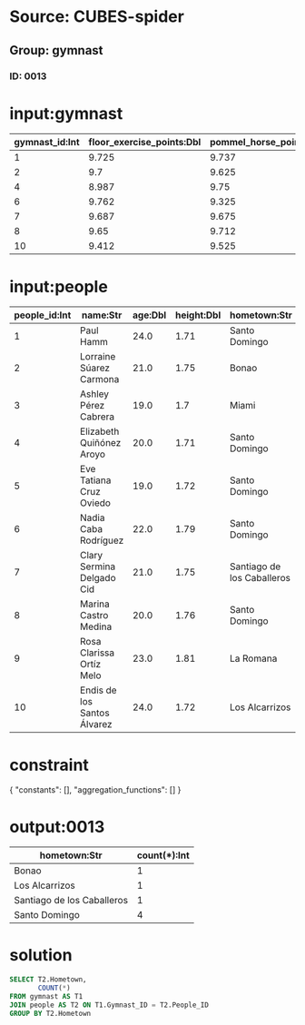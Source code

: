 # Source: CUBES-spider
## Group: gymnast
### ID: 0013

# input:gymnast

| gymnast_id:Int | floor_exercise_points:Dbl | pommel_horse_points:Dbl | rings_points:Dbl | vault_points:Dbl | parallel_bars_points:Dbl | horizontal_bar_points:Dbl | total_points:Dbl |
|---|---|---|---|---|---|---|---|
| 1 | 9.725 | 9.737 | 9.512 | 9.575 | 9.762 | 9.75 | 58.061 |
| 2 | 9.7 | 9.625 | 9.625 | 9.65 | 9.587 | 9.737 | 57.924 |
| 4 | 8.987 | 9.75 | 9.75 | 9.65 | 9.787 | 9.725 | 57.649 |
| 6 | 9.762 | 9.325 | 9.475 | 9.762 | 9.562 | 9.55 | 57.436 |
| 7 | 9.687 | 9.675 | 9.3 | 9.537 | 9.725 | 9.5 | 57.424 |
| 8 | 9.65 | 9.712 | 9.487 | 9.637 | 9.5 | 9.412 | 57.398 |
| 10 | 9.412 | 9.525 | 9.712 | 9.55 | 9.625 | 9.55 | 57.374 |

# input:people

| people_id:Int | name:Str | age:Dbl | height:Dbl | hometown:Str |
|---|---|---|---|---|
| 1 | Paul Hamm | 24.0 | 1.71 | Santo Domingo |
| 2 | Lorraine Súarez Carmona | 21.0 | 1.75 | Bonao |
| 3 | Ashley Pérez Cabrera | 19.0 | 1.7 | Miami |
| 4 | Elizabeth Quiñónez Aroyo | 20.0 | 1.71 | Santo Domingo |
| 5 | Eve Tatiana Cruz Oviedo | 19.0 | 1.72 | Santo Domingo |
| 6 | Nadia Caba Rodríguez | 22.0 | 1.79 | Santo Domingo |
| 7 | Clary Sermina Delgado Cid | 21.0 | 1.75 | Santiago de los Caballeros |
| 8 | Marina Castro Medina | 20.0 | 1.76 | Santo Domingo |
| 9 | Rosa Clarissa Ortíz Melo | 23.0 | 1.81 | La Romana |
| 10 | Endis de los Santos Álvarez | 24.0 | 1.72 | Los Alcarrizos |

# constraint

{
  "constants": [],
  "aggregation_functions": []
}

# output:0013

| hometown:Str | count(*):Int |
|---|---|
| Bonao | 1 |
| Los Alcarrizos | 1 |
| Santiago de los Caballeros | 1 |
| Santo Domingo | 4 |

# solution

```sql
SELECT T2.Hometown,
       COUNT(*)
FROM gymnast AS T1
JOIN people AS T2 ON T1.Gymnast_ID = T2.People_ID
GROUP BY T2.Hometown
```
